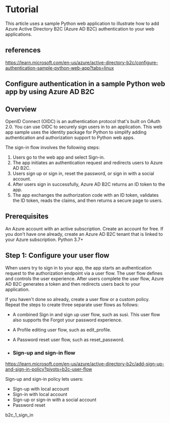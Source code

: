 # Tutorial

This article uses a sample Python web application to illustrate how to add Azure Active Directory B2C (Azure AD B2C) authentication to your web applications.

## references

<https://learn.microsoft.com/en-us/azure/active-directory-b2c/configure-authentication-sample-python-web-app?tabs=linux>

## Configure authentication in a sample Python web app by using Azure AD B2C

## Overview

OpenID Connect (OIDC) is an authentication protocol that's built on OAuth 2.0. You can use OIDC to securely sign users in to an application. This web app sample uses the identity package for Python to simplify adding authentication and authorization support to Python web apps.

The sign-in flow involves the following steps:

1. Users go to the web app and select Sign-in.
2. The app initiates an authentication request and redirects users to Azure AD B2C.
3. Users sign up or sign in, reset the password, or sign in with a social account.
4. After users sign in successfully, Azure AD B2C returns an ID token to the app.
5. The app exchanges the authorization code with an ID token, validates the ID token, reads the claims, and then returns a secure page to users.

## Prerequisites

An Azure account with an active subscription. Create an account for free.
If you don't have one already, create an Azure AD B2C tenant that is linked to your Azure subscription.
Python 3.7+

## Step 1: Configure your user flow

When users try to sign in to your app, the app starts an authentication request to the authorization endpoint via a user flow. The user flow defines and controls the user experience. After users complete the user flow, Azure AD B2C generates a token and then redirects users back to your application.

If you haven't done so already, create a user flow or a custom policy. Repeat the steps to create three separate user flows as follows:

- A combined Sign in and sign up user flow, such as susi. This user flow also supports the Forgot your password experience.
- A Profile editing user flow, such as edit_profile.
- A Password reset user flow, such as reset_password.

- ### Sign-up and sign-in flow

<https://learn.microsoft.com/en-us/azure/active-directory-b2c/add-sign-up-and-sign-in-policy?pivots=b2c-user-flow>

Sign-up and sign-in policy lets users:

- Sign-up with local account
- Sign-in with local account
- Sign-up or sign-in with a social account
- Password reset

b2c_1_sign_in

